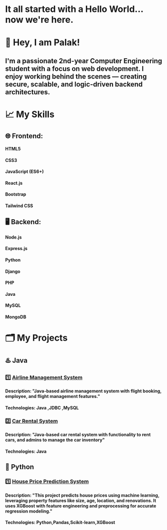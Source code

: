 # It all started with a Hello World... now we're here.
# 👋 Hey, I am Palak!
## I'm a passionate **2nd-year Computer Engineering student** with a focus on **web development**. I enjoy working behind the scenes — creating secure, scalable, and logic-driven backend architectures.
# 📈 My Skills 
## 🌐 Frontend: 
#### HTML5
#### CSS3 
#### JavaScript (ES6+)
#### React.js
#### Bootstrap
#### Tailwind CSS
## 🖥️ Backend: 
#### Node.js
#### Express.js 
#### Python
#### Django
#### PHP
#### Java
#### MySQL
#### MongoDB
# 🗂️ My Projects
## ♨️ Java
### 1️⃣ [Airline Management System](https://github.com/SondharavaPalak/Airline-Management-System)
#### Description: "Java-based airline management system with flight booking, employee, and flight management features."
#### Technologies: Java ,JDBC ,MySQL
### 2️⃣ [Car Rental System](https://github.com/SondharavaPalak/Car-Rental-System)
#### Description: "Java-based car rental system with functionality to rent cars, and admins to manage the car inventory"
#### Technologies: Java
## 🐍 Python
### 1️⃣ [House Price Prediction System](https://github.com/SondharavaPalak/House-Price-Prediction)
#### Description: "This project predicts house prices using machine learning, leveraging property features like size, age, location, and renovations. It uses XGBoost with feature engineering and preprocessing for accurate regression modeling."
#### Technologies: Python,Pandas,Scikit-learn,XGBoost  
